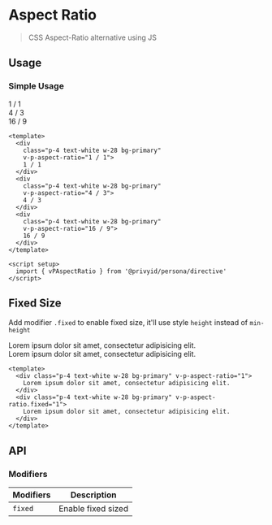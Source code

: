 <script setup>
  import { vPAspectRatio } from '.'
</script>

# Aspect Ratio
> CSS Aspect-Ratio alternative using JS

## Usage

### Simple Usage

<preview class="items-start space-x-3">
  <div
    class="p-4 text-white w-28 bg-primary"
    v-p-aspect-ratio="1 / 1">
    1 / 1
  </div>
  <div
    class="p-4 text-white w-28 bg-primary"
    v-p-aspect-ratio="4 / 3">
    4 / 3
  </div>
  <div
    class="p-4 text-white w-28 bg-primary"
    v-p-aspect-ratio="16 / 9">
    16 / 9
  </div>
</preview>

```vue
<template>
  <div
    class="p-4 text-white w-28 bg-primary"
    v-p-aspect-ratio="1 / 1">
    1 / 1
  </div>
  <div
    class="p-4 text-white w-28 bg-primary"
    v-p-aspect-ratio="4 / 3">
    4 / 3
  </div>
  <div
    class="p-4 text-white w-28 bg-primary"
    v-p-aspect-ratio="16 / 9">
    16 / 9
  </div>
</template>

<script setup>
  import { vPAspectRatio } from '@privyid/persona/directive'
</script>
```

## Fixed Size

Add modifier `.fixed` to enable fixed size, it'll use style `height` instead of `min-height`

<preview class="space-x-3">
  <div class="p-4 text-white w-28 bg-primary" v-p-aspect-ratio="1">
    Lorem ipsum dolor sit amet, consectetur adipisicing elit.
  </div>
  <div class="p-4 text-white w-28 bg-primary" v-p-aspect-ratio.fixed="1">
    Lorem ipsum dolor sit amet, consectetur adipisicing elit.
  </div>
</preview>

```vue
<template>
  <div class="p-4 text-white w-28 bg-primary" v-p-aspect-ratio="1">
    Lorem ipsum dolor sit amet, consectetur adipisicing elit.
  </div>
  <div class="p-4 text-white w-28 bg-primary" v-p-aspect-ratio.fixed="1">
    Lorem ipsum dolor sit amet, consectetur adipisicing elit.
  </div>
</template>
```

## API

### Modifiers

| Modifiers | Description        |
|-----------|--------------------|
| `fixed`   | Enable fixed sized |
